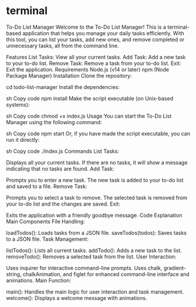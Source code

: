 # terminal
To-Do List Manager
Welcome to the To-Do List Manager! This is a terminal-based application that helps you manage your daily tasks efficiently. With this tool, you can list your tasks, add new ones, and remove completed or unnecessary tasks, all from the command line.

Features
List Tasks: View all your current tasks.
Add Task: Add a new task to your to-do list.
Remove Task: Remove a task from your to-do list.
Exit: Exit the application.
Requirements
Node.js (v14 or later)
npm (Node Package Manager)
Installation
Clone the repository:


cd todo-list-manager
Install the dependencies:

sh
Copy code
npm install
Make the script executable (on Unix-based systems):

sh
Copy code
chmod +x index.js
Usage
You can start the To-Do List Manager using the following command:

sh
Copy code
npm start
Or, if you have made the script executable, you can run it directly:

sh
Copy code
./index.js
Commands
List Tasks:

Displays all your current tasks.
If there are no tasks, it will show a message indicating that no tasks are found.
Add Task:

Prompts you to enter a new task.
The new task is added to your to-do list and saved to a file.
Remove Task:

Prompts you to select a task to remove.
The selected task is removed from your to-do list and the changes are saved.
Exit:

Exits the application with a friendly goodbye message.
Code Explanation
Main Components
File Handling:

loadTodos(): Loads tasks from a JSON file.
saveTodos(todos): Saves tasks to a JSON file.
Task Management:

listTodos(): Lists all current tasks.
addTodo(): Adds a new task to the list.
removeTodo(): Removes a selected task from the list.
User Interaction:

Uses inquirer for interactive command-line prompts.
Uses chalk, gradient-string, chalkAnimation, and figlet for enhanced command-line interface and animations.
Main Function:

main(): Handles the main logic for user interaction and task management.
welcome(): Displays a welcome message with animations.
